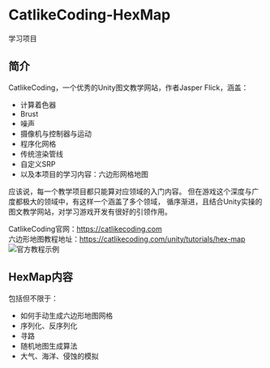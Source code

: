 # CatlikeCoding-HexMap
学习项目  
## 简介
CatlikeCoding，一个优秀的Unity图文教学网站，作者Jasper Flick，涵盖：
- 计算着色器
- Brust
- 噪声
- 摄像机与控制器与运动
- 程序化网格
- 传统渲染管线
- 自定义SRP
- 以及本项目的学习内容：六边形网格地图

应该说，每一个教学项目都只能算对应领域的入门内容。
但在游戏这个深度与广度都极大的领域中，有这样一个涵盖了多个领域，
循序渐进，且结合Unity实操的图文教学网站，对学习游戏开发有很好的引领作用。

CatlikeCoding官网：https://catlikecoding.com  
六边形地图教程地址：https://catlikecoding.com/unity/tutorials/hex-map  
![官方教程示例](https://catlikecoding.com/unity/tutorials/hex-map/part-26/tutorial-banner.jpg)

## HexMap内容
包括但不限于：
- 如何手动生成六边形地图网格
- 序列化、反序列化
- 寻路
- 随机地图生成算法
- 大气、海洋、侵蚀的模拟